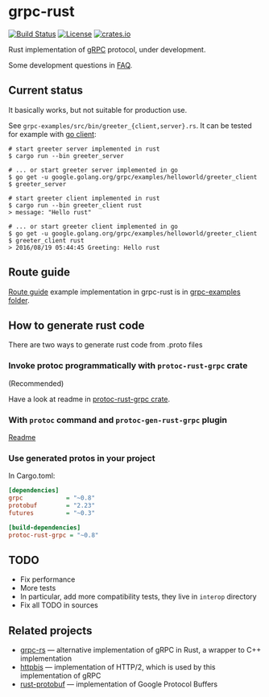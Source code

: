 grpc-rust
=========

<!-- https://travis-ci.org/stepancheg/rust-protobuf.png -->
[![Build Status](https://img.shields.io/travis/stepancheg/grpc-rust.svg)](https://travis-ci.org/stepancheg/grpc-rust)
[![License](https://img.shields.io/crates/l/grpc.svg)](https://github.com/stepancheg/grpc-rust/blob/master/LICENSE.txt)
[![crates.io](https://img.shields.io/crates/v/grpc.svg)](https://crates.io/crates/grpc)

Rust implementation of [gRPC](http://www.grpc.io/) protocol, under development.

Some development questions in [FAQ](/docs/FAQ.md).

## Current status

It basically works, but not suitable for production use.

See `grpc-examples/src/bin/greeter_{client,server}.rs`. It can be tested
for example with [go client](https://github.com/grpc/grpc-go/tree/master/examples/helloworld):

```shell
# start greeter server implemented in rust
$ cargo run --bin greeter_server

# ... or start greeter server implemented in go
$ go get -u google.golang.org/grpc/examples/helloworld/greeter_client
$ greeter_server

# start greeter client implemented in rust
$ cargo run --bin greeter_client rust
> message: "Hello rust"

# ... or start greeter client implemented in go
$ go get -u google.golang.org/grpc/examples/helloworld/greeter_client
$ greeter_client rust
> 2016/08/19 05:44:45 Greeting: Hello rust
```

## Route guide

[Route guide](https://github.com/grpc/grpc-go/tree/master/examples/route_guide)
example implementation in grpc-rust is in
[grpc-examples folder](https://github.com/stepancheg/grpc-rust/tree/master/grpc-examples/route_guide).

## How to generate rust code

There are two ways to generate rust code from .proto files

### Invoke protoc programmatically with `protoc-rust-grpc` crate

(Recommended)

Have a look at readme in
[protoc-rust-grpc crate](https://github.com/stepancheg/grpc-rust/tree/master/protoc-rust-grpc).

### With `protoc` command and `protoc-gen-rust-grpc` plugin

[Readme](https://github.com/stepancheg/grpc-rust/tree/master/grpc-compiler)

### Use generated protos in your project

In Cargo.toml:

```ini
[dependencies]
grpc            = "~0.8"
protobuf        = "2.23"
futures         = "~0.3"

[build-dependencies]
protoc-rust-grpc = "~0.8"
```

## TODO

* Fix performance
* More tests
* In particular, add more compatibility tests, they live in `interop` directory
* Fix all TODO in sources

## Related projects

* [grpc-rs](https://github.com/pingcap/grpc-rs) — alternative implementation of gRPC in Rust,
  a wrapper to C++ implementation
* [httpbis](https://github.com/stepancheg/rust-http2) — implementation of HTTP/2,
  which is used by this implementation of gRPC
* [rust-protobuf](https://github.com/stepancheg/rust-protobuf/) — implementation of Google Protocol Buffers
